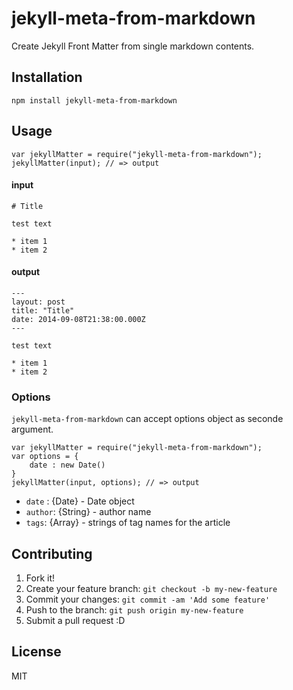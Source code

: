 # jekyll-meta-from-markdown

Create Jekyll Front Matter from single markdown contents.

## Installation

    npm install jekyll-meta-from-markdown

## Usage

``` 
var jekyllMatter = require("jekyll-meta-from-markdown");
jekyllMatter(input); // => output
```

#### input

    # Title
    
    test text
    
    * item 1
    * item 2

#### output

    ---
    layout: post
    title: "Title"
    date: 2014-09-08T21:38:00.000Z
    ---
    
    test text
    
    * item 1
    * item 2

### Options

`jekyll-meta-from-markdown` can accept options object as seconde argument.

``` 
var jekyllMatter = require("jekyll-meta-from-markdown");
var options = {
    date : new Date()
}
jekyllMatter(input, options); // => output
```

- `date`  : {Date} - Date object
- `author`: {String} - author name
- `tags`: {Array} - strings of tag names for the article

## Contributing

1. Fork it!
2. Create your feature branch: `git checkout -b my-new-feature`
3. Commit your changes: `git commit -am 'Add some feature'`
4. Push to the branch: `git push origin my-new-feature`
5. Submit a pull request :D

## License

MIT